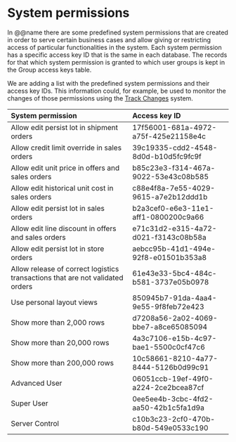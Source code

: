 # System permissions



In @@name there are some predefined system permissions that are created in order to serve certain business cases and allow giving or restricting access of particular functionalities in the system. Each system permission has a specific access key ID that is the same in each database. The records for that which system permission is granted to which user groups is kept in the Group access keys table. 

We are adding a list with the predefined system permissions and their access key IDs. This information could, for example, be used to monitor the changes of those permissions using the [Track Changes](https://docs.erp.net/tech/advanced/data-objects/track-changes.html?q=Track%20Changes) system. 



| System permission                                            | Access key ID                        |
| :----------------------------------------------------------- | :----------------------------------- |
| Allow edit persist lot in shipment orders                    | 17f56001-681a-4972-a75f-425e21158e4c |
| Allow credit limit override in sales orders                  | 39c19335-cdd2-4548-8d0d-b10d5fc9fc9f |
| Allow edit unit price in offers and sales orders             | b85c23e3-f314-467a-9022-53e43c08b585 |
| Allow edit historical unit cost in sales orders              | c88e4f8a-7e55-4029-9615-a7e2b12ddd1b |
| Allow edit persist lot in sales orders                       | b2a3cef0-e6e3-11e1-aff1-0800200c9a66 |
| Allow edit line discount in offers and sales orders          | e71c31d2-e315-4a72-d021-f3143c08b58a |
| Allow edit persist lot in store orders                       | aebcc95b-41d1-494e-92f8-e01501b353a8 |
| Allow release of correct logistics transactions that are not validated orders | 61e43e33-5bc4-484c-b581-3737e05b0978 |
| Use personal layout views                                    | 850945b7-91da-4aa4-9e55-9f8feb72e423 |
| Show more than 2,000 rows                                    | d7208a56-2a02-4069-bbe7-a8ce65085094 |
| Show more than 20,000 rows                                   | 4a3c7106-e15b-4c97-bae1-5500c0cf47c6 |
| Show more than 200,000 rows                                  | 10c58661-8210-4a77-8444-5126b0d99c91 |
| Advanced User                                                | 06051ccb-19ef-49f0-a224-2ce2bcea87cf |
| Super User                                                   | 0ee5ee4b-3cbc-4fd2-aa50-42b1c5fa1d9a |
| Server Control                                               | c10b3c23-2cf0-470b-b80d-549e0533c190 |
